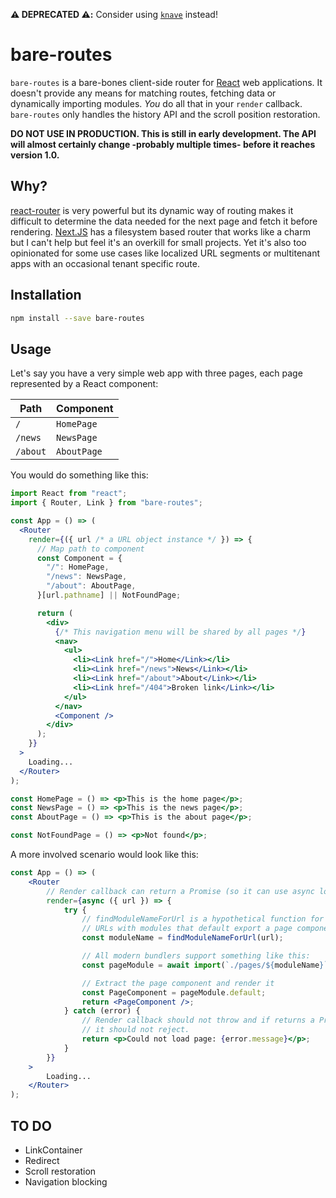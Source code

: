 **⚠️ DEPRECATED ⚠️:** Consider using [`knave`](https://github.com/cyco130/knave) instead!

# bare-routes

`bare-routes` is a bare-bones client-side router for [React](https://reactjs.org) web applications. It doesn't provide any means for matching routes, fetching data or dynamically importing modules. _You_ do all that in your `render` callback. `bare-routes` only handles the history API and the scroll position restoration.

**DO NOT USE IN PRODUCTION. This is still in early development. The API will almost certainly change -probably multiple times- before it reaches version 1.0.**

## Why?
[react-router](https://reactrouter.com/) is very powerful but its dynamic way of routing makes it difficult to determine the data needed for the next page and fetch it before rendering. [Next.JS](https://nextjs.org/) has a filesystem based router that works like a charm but I can't help but feel it's an overkill for small projects. Yet it's also too opinionated for some use cases like localized URL segments or multitenant apps with an occasional tenant specific route.

## Installation
```sh
npm install --save bare-routes
```

## Usage
Let's say you have a very simple web app with three pages, each page represented by a React component:

| Path     | Component   |
| -------- | ----------- |
| `/`      | `HomePage`  |
| `/news`  | `NewsPage`  |
| `/about` | `AboutPage` |

You would do something like this:

```jsx
import React from "react";
import { Router, Link } from "bare-routes";

const App = () => (
  <Router
    render={({ url /* a URL object instance */ }) => {
      // Map path to component
      const Component = {
        "/": HomePage,
        "/news": NewsPage,
        "/about": AboutPage,
      }[url.pathname] || NotFoundPage;

      return (
        <div>
          {/* This navigation menu will be shared by all pages */}
          <nav>
            <ul>
              <li><Link href="/">Home</Link></li>
              <li><Link href="/news">News</Link></li>
              <li><Link href="/about">About</Link></li>
              <li><Link href="/404">Broken link</Link></li>
            </ul>
          </nav>
          <Component />
        </div>
      );
    }}
  >
    Loading...
  </Router>
);

const HomePage = () => <p>This is the home page</p>;
const NewsPage = () => <p>This is the news page</p>;
const AboutPage = () => <p>This is the about page</p>;

const NotFoundPage = () => <p>Not found</p>;
```

A more involved scenario would look like this:

```jsx
const App = () => (
    <Router
        // Render callback can return a Promise (so it can use async logic)
        render={async ({ url }) => {
            try {
                // findModuleNameForUrl is a hypothetical function for matching
                // URLs with modules that default export a page component
                const moduleName = findModuleNameForUrl(url);

                // All modern bundlers support something like this:
                const pageModule = await import(`./pages/${moduleName}`);

                // Extract the page component and render it
                const PageComponent = pageModule.default;
                return <PageComponent />;
            } catch (error) {
                // Render callback should not throw and if returns a Promise
                // it should not reject.
                return <p>Could not load page: {error.message}</p>;
            }
        }}
    >
        Loading...
    </Router>
);
```

## TO DO
- LinkContainer
- Redirect
- Scroll restoration
- Navigation blocking
